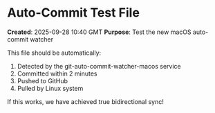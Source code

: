 # Auto-Commit Test File

**Created**: 2025-09-28 10:40 GMT
**Purpose**: Test the new macOS auto-commit watcher

This file should be automatically:
1. Detected by the git-auto-commit-watcher-macos service
2. Committed within 2 minutes
3. Pushed to GitHub
4. Pulled by Linux system

If this works, we have achieved true bidirectional sync!
